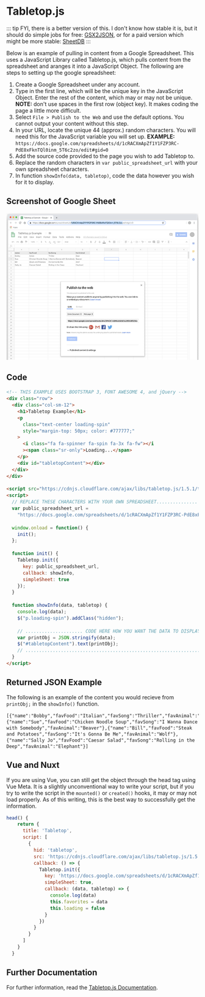# Tabletop.js

::: tip
  FYI, there is a better version of this. I don't know how stable it is, but it should do simple jobs for free: [GSX2JSON](https://github.com/55sketch/gsx2json), or for a paid version which might be more stable: [SheetDB](https://sheetdb.io)
:::

Below is an example of pulling in content from a Google Spreadsheet. This uses a JavaScript Library called Tabletop.js, which pulls content from the spreadsheet and aranges it into a JavaScript Object. The following are steps to setting up the google spreadsheet:

1. Create a Google Spreadsheet under any account.
2. Type in the first line, which will be the unique key in the JavaScript Object. Enter the rest of the content, which may or may not be unique. **NOTE:** don't use spaces in the first row (object key). It makes coding the page a little more difficult.
3. Select `File > Publish to the Web` and use the default options. You cannot output your content without this step.
4. In your URL, locate the unique 44 (approx.) random characters. You will need this for the JavaScript variable you will set up. **EXAMPLE:** `https://docs.google.com/spreadsheets/d/1cRACXmApZf1Y1FZP3RC-PdE8xFknTQl0inm_5T6c2zo/edit#gid=0`
5. Add the source code provided to the page you wish to add Tabletop to.
6. Replace the random characters in `var public_spreadsheet_url` with your own spreadsheet characters.
7. In function `showInfo(data, tabletop)`, code the data however you wish for it to display.

## Screenshot of Google Sheet

![Screenshot of Google Sheet](../images/tabletop-example.png)

## Code

```html
<!-- THIS EXAMPLE USES BOOTSTRAP 3, FONT AWESOME 4, and jQuery -->
<div class="row">
  <div class="col-sm-12">
    <h1>Tabletop Example</h1>
    <p
      class="text-center loading-spin"
      style="margin-top: 50px; color: #777777;"
    >
      <i class="fa fa-spinner fa-spin fa-3x fa-fw"></i
      ><span class="sr-only">Loading...</span>
    </p>
    <div id="tabletopContent"></div>
  </div>
</div>

<script src="https://cdnjs.cloudflare.com/ajax/libs/tabletop.js/1.5.1/tabletop.min.js"></script>
<script>
  // REPLACE THESE CHARACTERS WITH YOUR OWN SPREADSHEET............... vvvvvvvvvvvvvvvvvvvvvvvvvvvvvvvvvvvvvvvvvvvv ....... //
  var public_spreadsheet_url =
    "https://docs.google.com/spreadsheets/d/1cRACXmApZf1Y1FZP3RC-PdE8xFknTQl0inm_5T6c2zo/pubhtml";

  window.onload = function() {
    init();
  };

  function init() {
    Tabletop.init({
      key: public_spreadsheet_url,
      callback: showInfo,
      simpleSheet: true
    });
  }

  function showInfo(data, tabletop) {
    console.log(data);
    $("p.loading-spin").addClass("hidden");

    // ..................... CODE HERE HOW YOU WANT THE DATA TO DISPLAY ..................... //
    var printObj = JSON.stringify(data);
    $("#tabletopContent").text(printObj);
    // ...................................................................................... //
  }
</script>
```

## Returned JSON Example

The following is an example of the content you would recieve from `printObj;` in the `showInfo()` function.

```
[{"name":"Bobby","favFood":"Italian","favSong":"Thriller","favAnimal":"Bear"},{"name":"Sue","favFood":"Chicken Noodle Soup","favSong":"I Wanna Dance with Somebody","favAnimal":"Beaver"},{"name":"Bill","favFood":"Steak and Potatoes","favSong":"It's Gonna Be Me","favAnimal":"Wolf"},{"name":"Sally Jo","favFood":"Caesar Salad","favSong":"Rolling in the Deep","favAnimal":"Elephant"}]
```

## Vue and Nuxt

If you are using Vue, you can still get the object through the head tag using Vue Meta. It is a slightly unconventional way to write your script, but if you try to write the script in the `mounted()` or `created()` hooks, it may or may not load properly. As of this writing, this is the best way to successfully get the information.

```js
head() {
    return {
      title: 'Tabletop',
      script: [
        {
          hid: 'tabletop',
          src: 'https://cdnjs.cloudflare.com/ajax/libs/tabletop.js/1.5.1/tabletop.min.js',
          callback: () => {
            Tabletop.init({
              key: 'https://docs.google.com/spreadsheets/d/1cRACXmApZf1Y1FZP3RC-PdE8xFknTQl0inm_5T6c2zo/pubhtml',
              simpleSheet: true,
              callback: (data, tabletop) => {
                console.log(data)
                this.favorites = data
                this.loading = false
              }
            })
          }
        }
      ]
    }
  }
```

## Further Documentation

For further information, read the [Tabletop.js Documentation](https://github.com/jsoma/tabletop).
